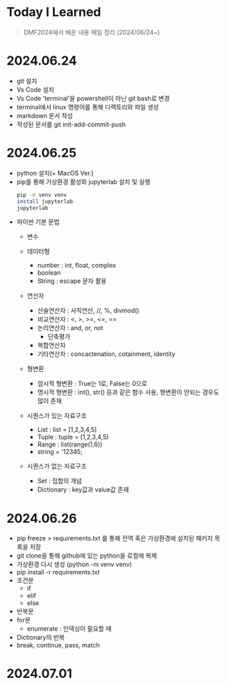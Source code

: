 # Today I Learned

> DMF2024에서 배운 내용 매일 정리 (2024/06/24~)

# 2024.06.24
- git 설치
- Vs Code 설치
- Vs Code 'terminal'을 powershell이 아닌 git bash로 변경
- terminal에서 linux 명령어를 통해 디렉토리와 파일 생성
- markdown 문서 작성
- 작성된 문서를 git init-add-commit-push

# 2024.06.25
- python 설치(+ MacOS Ver.)
- pip를 통해 가상환경 활성화 jupyterlab 설치 및 실행
    ```bash
    pip -m venv venv
    install jupyterlab
    jupyterlab
    ``` 
- 파이썬 기본 문법
    - 변수
    - 데이터형
        - number : int, float, complex 
        - boolean  
        - String : escape 문자 활용
    - 연산자
        - 산술연산자 : 사칙연산, //, %, divmod()
        - 비교연산자 : <, >, >=, <=, ==
        - 논리연산자 : and, or, not 
            - 단축평가
        - 복합연산자
        - 기타연산자 : concactenation, cotainment, identity
    - 형변환
        - 암시적 형변환 : True는 1로, False는 0으로
        - 명시적 형변환 : int(), str() 등과 같은 함수 사용, 형변환이 안되는 경우도 많이 존재

    - 시퀀스가 있는 자료구조
        - List : list = [1,2,3,4,5]
        - Tuple : tuple = (1,2,3,4,5)
        - Range : list(range(1,6))
        - string = '12345;

    - 시퀀스가 없는 자료구조
        - Set : 집합의 개념
        - Dictionary : key값과 value값 존재

# 2024.06.26
- pip freeze > requirements.txt 를 통해 전역 혹은 가상환경에 설치된 패키지 목록을 저장
- git clone을 통해 github에 있는 python을 로컬에 복제
- 가상환경 다시 생성 (python  -m venv venv)
- pip install -r requirements.txt
- 조건문
    - if 
    - elif
    - else
- 반복문
- for문
    - enumerate : 인덱싱이 필요할 때
- Dictionary의 반복
- break, continue, pass, match


# 2024.07.01


